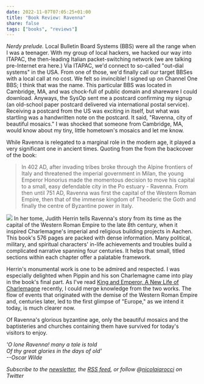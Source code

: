 ```yaml
---
date: 2022-11-07T07:05:25+01:00
title: "Book Review: Ravenna"
share: false
tags: ["books", "reviews"]
---
```

*Nerdy prelude.* Local Bulletin Board Systems (BBS) were all the
range when I was a teenager. With my group of local hackers, we hacked our way
into ITAPAC, the then-leading Italian packet-switching network (we are talking
pre-Internet era here.) Via ITAPAC, we'd connect to so-called "out-dial
systems" in the USA. From one of those, we'd finally call our target BBSes with
a local call at no cost. We felt so invincible! I signed up on Channel One BBS;
I think that was the name. This particular BBS was located in Cambridge, MA,
and was chock-full of public domain and shareware I could download. Anyways,
the SysOp sent me a postcard confirming my signup (an old-school paper postcard
delivered via international postal service). Receiving a postcard from the US
was exciting in itself, but what was startling was a handwritten note on the
postcard. It said, "Ravenna, city of beautiful mosaics." I was shocked that
someone from Cambridge, MA, would know about my tiny, little hometown's mosaics
and let me know. 

While Ravenna is relegated to a marginal role in the modern age, it played
a very significant one in ancient times. Quoting from the from the
backcover of the book:

> In 402 AD, after invading tribes broke through the Alpine frontiers of Italy
> and threatened the imperial government in Milan, the young Emperor Honorius
> made the momentous decision to move his capital to a small, easy defendable
> city in the Po estuary - Ravenna. From then until 751 AD, Ravenna was first
> the capital of the Western Roman Empire, then that of the immense kingdom of
> Theoderic the Goth and finally the centre of Byzantine power in Italy.

![](/images/book-cover-ravenna.jpg#right)
In her tome, Judith Herrin tells Ravenna's story from its time as the capital
of the Western Roman Empire to the late 8th century, when it inspired
Charlemagne's imperial and religious building projects in Aachen. This book's
576 pages are packed with dense information. Many political, military, and
spiritual characters' in-life achievements and troubles build a complicated
narrative spanning four centuries. It helps that small, titled sections within
each chapter offer a palatable framework. 

Herrin's monumental work is one to be admired and respected. I was especially
delighted when Pippin and his son Charlemagne came into play in the book's
final part. As I've read [King and Emperor, A New Life of Charlemagne][1]
recently, I could merge knowledge from the two works. The flow of events that
originated with the demise of the Western Roman Empire and, centuries later,
led to the first glimpse of "Europe," as we intend it today, is much clearer
now.

Of Ravenna's glorious byzantine age, only the beautiful mosaics and the
baptisteries and churches containing them have survived for today's visitors to
enjoy.

*'O lone Ravenna! many a tale is told <br/>
Of thy great glories in the days of old' <br/>
--Oscar Wilde*


*Subscribe to the [newsletter][nl], the [RSS feed][rss], or follow @[nicolaiarocci][tw] on Twitter*

 [1]: /book-review-king-and-emperor-a-new-life-of-charlemagne/
 [rss]: https://nicolaiarocci.com/index.xml
 [tw]: http://twitter.com/nicolaiarocci
 [nl]: https://nicolaiarocci.substack.com
